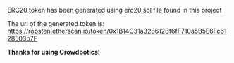 ERC20 token has been generated using erc20.sol file found in this project

The url of the generated token is: https://ropsten.etherscan.io/token/0x1B14C31a328612Bf6fF710a5B5E6Fc6128503b7F

**Thanks for using Crowdbotics!**